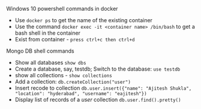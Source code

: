 Windows 10 powershell commands in docker

- Use `docker ps` to get the name of the existing container
- Use the command `docker exec -it <container name> /bin/bash` to get a bash shell in the container
- Exist from container - `press ctrl+c then ctrl+d`


Mongo DB shell commands

- Show all databases `show dbs`
- Create a database, say, testdb; Switch to the database: `use testdb`
- show all collections - `show collections`
- Add a collection: `db.createCollection("user")`
- Insert recode to collection `db.user.insert({"name": "Ajitesh Shukla", "location": "hyderabad", "username": "eajitesh"})`
- Display list of records of a *user* collection `db.user.find().pretty()`

